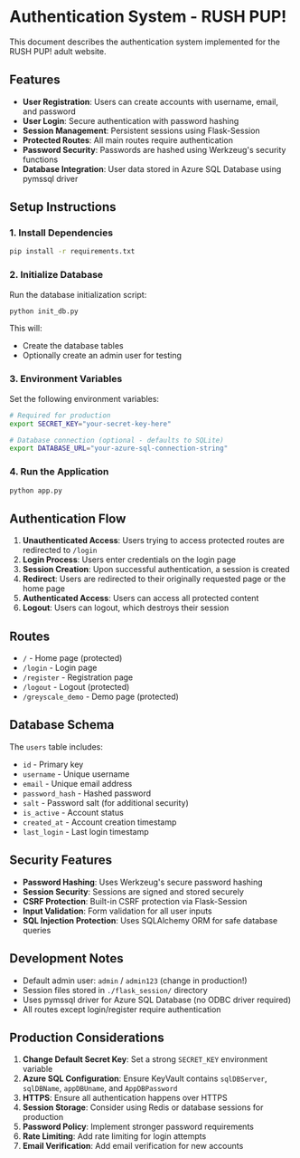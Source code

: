# Authentication System - RUSH PUP!

This document describes the authentication system implemented for the RUSH PUP! adult website.

## Features

- **User Registration**: Users can create accounts with username, email, and password
- **User Login**: Secure authentication with password hashing
- **Session Management**: Persistent sessions using Flask-Session
- **Protected Routes**: All main routes require authentication
- **Password Security**: Passwords are hashed using Werkzeug's security functions
- **Database Integration**: User data stored in Azure SQL Database using pymssql driver

## Setup Instructions

### 1. Install Dependencies

```bash
pip install -r requirements.txt
```

### 2. Initialize Database

Run the database initialization script:

```bash
python init_db.py
```

This will:
- Create the database tables
- Optionally create an admin user for testing

### 3. Environment Variables

Set the following environment variables:

```bash
# Required for production
export SECRET_KEY="your-secret-key-here"

# Database connection (optional - defaults to SQLite)
export DATABASE_URL="your-azure-sql-connection-string"
```

### 4. Run the Application

```bash
python app.py
```

## Authentication Flow

1. **Unauthenticated Access**: Users trying to access protected routes are redirected to `/login`
2. **Login Process**: Users enter credentials on the login page
3. **Session Creation**: Upon successful authentication, a session is created
4. **Redirect**: Users are redirected to their originally requested page or the home page
5. **Authenticated Access**: Users can access all protected content
6. **Logout**: Users can logout, which destroys their session

## Routes

- `/` - Home page (protected)
- `/login` - Login page
- `/register` - Registration page
- `/logout` - Logout (protected)
- `/greyscale_demo` - Demo page (protected)

## Database Schema

The `users` table includes:
- `id` - Primary key
- `username` - Unique username
- `email` - Unique email address
- `password_hash` - Hashed password
- `salt` - Password salt (for additional security)
- `is_active` - Account status
- `created_at` - Account creation timestamp
- `last_login` - Last login timestamp

## Security Features

- **Password Hashing**: Uses Werkzeug's secure password hashing
- **Session Security**: Sessions are signed and stored securely
- **CSRF Protection**: Built-in CSRF protection via Flask-Session
- **Input Validation**: Form validation for all user inputs
- **SQL Injection Protection**: Uses SQLAlchemy ORM for safe database queries

## Development Notes

- Default admin user: `admin` / `admin123` (change in production!)
- Session files stored in `./flask_session/` directory
- Uses pymssql driver for Azure SQL Database (no ODBC driver required)
- All routes except login/register require authentication

## Production Considerations

1. **Change Default Secret Key**: Set a strong `SECRET_KEY` environment variable
2. **Azure SQL Configuration**: Ensure KeyVault contains `sqlDBServer`, `sqlDBName`, `appDBUname`, and `AppDBPassword`
3. **HTTPS**: Ensure all authentication happens over HTTPS
4. **Session Storage**: Consider using Redis or database sessions for production
5. **Password Policy**: Implement stronger password requirements
6. **Rate Limiting**: Add rate limiting for login attempts
7. **Email Verification**: Add email verification for new accounts
